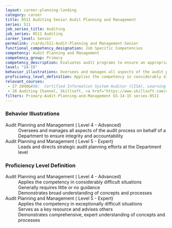 ```yaml
---
layout: career-planning-landing
category: career
title: 0511 Auditing Senior Audit Planning and Management
series: 511
job_series_title: Auditing
job_series: 0511 Auditing
career_level: Senior
permalink: /cards/511-Audit-Planning and Management-Senior
functional_competency_designation: Job Specific Competencies
competency: Audit Planning and Management
competency_group: Primary
competency_description: Evaluates audit programs to ensure an appropriate risk-based audit approach, monitors audit progress and reviews working papers and audit reports to ensure audits are properly documented and accomplished in accordance with Generally Accepted Government Auditing Standards (GAGAS) and Generally Accepted Auditing Standards (GAAS)
level: "14-15"
behavior_illustrations: Oversees and manages all aspects of the audit process on behalf of a Department to ensure integrity and accountability ? Leads and directs strategic audit planning efforts at the Department level
proficiency_level_definition: Applies the competency in considerably difficult situations ? Generally requires little or no guidance ? Demonstrates broad understanding of concepts and processes ? Applies the competency in exceptionally difficult situations ? Serves as a key resource and advises others ? Demonstrates comprehensive, expert understanding of concepts and processes
relevant_courses: 
 - 27 2040&#58;  Certified Information System Auditor (CISA), Learning Tree, <a href="https://www.learningtree.com/courses/2040/cisa-certification-cisa-exam-prep/">https://www.learningtree.com/courses/2040/cisa-certification-cisa-exam-prep/</a>
 - 28 Auditing Channel, Skillsoft, <a href="https://www.skillsoft.com/channel/auditing-3e0535b0-2118-11e7-a974-1962c7e6a20b">https://www.skillsoft.com/channel/auditing-3e0535b0-2118-11e7-a974-1962c7e6a20b</a>
filters: Primary-Audit-Planning-and-Management GS-14-15 series-0511
---
```


<div class="desktop:grid-col-6 margin-y-205">
  <div class="border-top-05 bg-white padding-2 shadow-5 height-full members-hover border-1px border-gray-30 border-top-orange radius-lg">
    <h3>Behavior Illustrations</h3>
    <dl class="text-base"><dt>Audit Planning and Management ( Level 4 - Advanced)</dt><dd>Oversees and manages all aspects of the audit process on behalf of a Department to ensure integrity and accountability</dd><dt>Audit Planning and Management ( Level 5 - Expert)</dt><dd>Leads and directs strategic audit planning efforts at the Department level</dd></dl>
  </div>
</div>
<div class="desktop:grid-col-6 margin-y-205">
  <div class="border-top-05 bg-white padding-2 shadow-5 height-full members-hover border-1px border-gray-30 border-top-orange radius-lg">
    <h3>Proficiency Level Definition</h3>
    <dl class="text-base"><dt>Audit Planning and Management ( Level 4 - Advanced)</dt><dd>Applies the competency in considerably difficult situations </dd><dd> Generally requires little or no guidance </dd><dd> Demonstrates broad understanding of concepts and processes</dd><dt>Audit Planning and Management ( Level 5 - Expert)</dt><dd>Applies the competency in exceptionally difficult situations </dd><dd> Serves as a key resource and advises others </dd><dd> Demonstrates comprehensive, expert understanding of concepts and processes</dd></dl>
  </div>
</div>